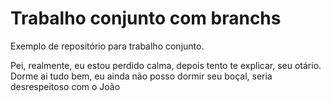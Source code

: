 # Trabalho conjunto com branchs
Exemplo de repositório para trabalho conjunto.

Pei, 
realmente, eu estou perdido
calma, depois tento te explicar, seu otário. Dorme ai
tudo bem, eu ainda não posso dormir seu boçal, seria desrespeitoso com o João
